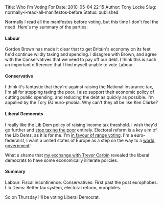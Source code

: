 Title: Who I'm Voting For
Date: 2010-05-04 22:15
Author: Tony Locke
Slug: normally-i-read-all-manifestos-before
Status: published

Normally I read all the manifestos before voting, but this time I don't feel the need. Here's my summary of the parties:  

#### Labour

Gordon Brown has made it clear that to get Britain's economy on its feet he'd continue wildly taxing and spending. I disagree with Brown, and agree with the Conservatives that we need to pay off our debt. I think this is such an important difference that I find myself unable to vote Labour.

#### Conservative

I think it's fantastic that they're against raising the National Insurance tax, I'm all for stopping taxing the poor. I also support their economic policy of cutting public spending, and reducing the debt as quickly as possible. I'm appalled by the Tory EU euro-phobia. Why can't they all be like Ken Clarke?

#### Liberal Democrats

I really like the Lib Dem policy of raising income tax threshold. I wish they'd go further and [stop taxing the poor](http://www.polifesto.com/policies/16/) entirely. Electoral reform is a key aim of the Lib Dems, as it is for me. I'm [in favour of range voting](http://www.polifesto.com/policies/3/). I'm a euro-federalist, I want a united states of Europe as a step on the way to a [world government](http://www.polifesto.com/policies/11/)!

What a shame that [my exchange with Trevor Carbin]({filename}trevor-carbins-just-one-minute-survey.md) revealed the liberal democrats to have some economically illiterate policies.


#### Summary

Labour: Fiscal incontinence. Conservatives: First past the post europhobes. Lib Dems: Better tax system, electoral reform, europhiles.

So on Thursday I'll be voting Liberal Democrat.

</div>

</div>

</p>

